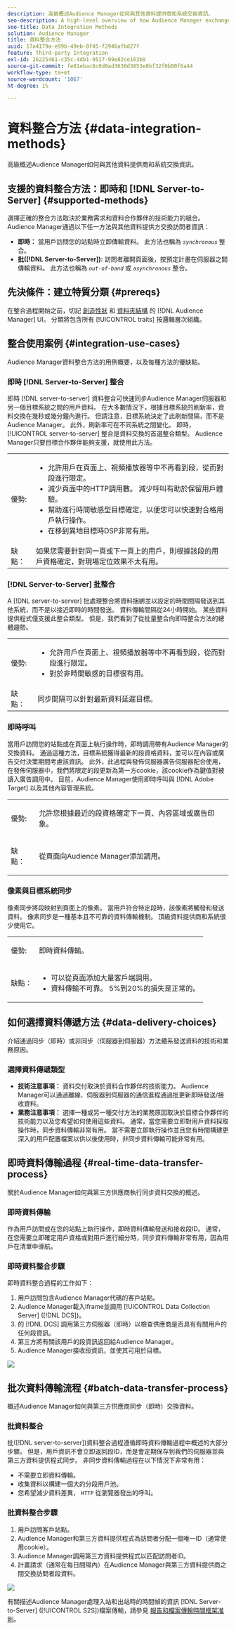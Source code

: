 ```yaml
---
description: 高級概述Audience Manager如何與其他資料提供商和系統交換資訊。
seo-description: A high-level overview of how Audience Manager exchanges information with other data providers and systems.
seo-title: Data Integration Methods
solution: Audience Manager
title: 資料整合方法
uuid: 17a4179a-e99b-49eb-8f45-f2946afbd27f
feature: Third-party Integration
exl-id: 26225461-c35c-4db1-9517-99e82ce163b9
source-git-commit: fe01ebac8c0d0ad3630d3853e0bf32f0b00f6a44
workflow-type: tm+mt
source-wordcount: '1067'
ht-degree: 1%

---
```


# 資料整合方法 {#data-integration-methods}

高級概述Audience Manager如何與其他資料提供商和系統交換資訊。

## 支援的資料整合方法：即時和 [!DNL Server-to-Server] {#supported-methods}

選擇正確的整合方法取決於業務需求和資料合作夥伴的技術能力的組合。 Audience Manager通過以下任一方法與其他資料提供方交換訪問者資訊：

* **即時：** 當用戶訪問您的站點時立即傳輸資料。 此方法也稱為 *`synchronous`* 整合。
* **批([!DNL Server-to-Server]):** 訪問者離開頁面後，按預定計畫在伺服器之間傳輸資料。 此方法也稱為 *`out-of-band`* 或 *`asynchronous`* 整合。

## 先決條件：建立特質分類 {#prereqs}

在整合過程開始之前，切記 [創造性狀](../features/traits/create-onboarded-rule-based-traits.md) 和 [資料夾結構](../features/traits/trait-storage.md#create-trait-storage-folder) 的 [!DNL Audience Manager] UI。 分類將包含所有 [!UICONTROL traits] 按邏輯層次組織。

## 整合使用案例 {#integration-use-cases}

Audience Manager資料整合方法的用例概要，以及每種方法的優缺點。

### 即時 [!DNL Server-to-Server] 整合

<!-- c_int_types_use_cases.xml -->

即時 [!DNL server-to-server] 資料整合可快速同步Audience Manager伺服器和另一個目標系統之間的用戶資料。 在大多數情況下，根據目標系統的刷新率，資料交換在幾秒或幾分鐘內進行。 但請注意，目標系統決定了此刷新間隔，而不是Audience Manager。 此外，刷新率可在不同系統之間變化。 即時， [!UICONTROL server-to-server] 整合是資料交換的首選整合類型。 Audience Manager只要目標合作夥伴能夠支援，就使用此方法。

<table id="simpletable_5307DEC378E5486CB92A354287F33AD8"> 
 <tr class="strow">
  <td class="stentry"> <p>優勢: </p></td>
  <td class="stentry"> 
   <ul id="ul_F251AFF8A2FA49D0849E36D7FAE87DE7"> 
    <li id="li_1737EBB1AD8844BD87E736BB4D8080EF">允許用戶在頁面上、視頻播放器等中不再看到段，從而對段進行限定。 </li>
    <li id="li_1C1F346CB7BD40508AA5A6918C6B8514"> 減少頁面中的HTTP調用數。 減少呼叫有助於保留用戶體驗。 </li>
    <li id="li_046BF4568B104F53A0E5372568C957CD">幫助進行時間敏感型目標確定，以便您可以快速對合格用戶執行操作。 </li>
    <li id="li_70F7AB19AC5D4A9AB80216A2B05163B8">在移到異地目標時DSP非常有用。 </li>
   </ul></td>
 </tr>
 <tr class="strow">
  <td class="stentry"> 缺點：</td>
  <td class="stentry"> 如果您需要針對同一頁或下一頁上的用戶，則根據該段的用戶資格確定，對現場定位效果不太有用。</td>
 </tr>
</table>

### [!DNL Server-to-Server] 批整合

A [!DNL server-to-server] 批處理整合將資料捆綁並以設定的時間間隔發送到其他系統，而不是以接近即時的時間發送。 資料傳輸間隔從24小時開始。 某些資料提供程式僅支援此整合類型。 但是，我們看到了從批量整合向即時整合方法的總體趨勢。

<table id="simpletable_6878241639114DE68E61A251486C6317"> 
 <tr class="strow">
  <td class="stentry"> <p>優勢: </p></td>
  <td class="stentry"> 
   <ul id="ul_1E9B48B06E764D3AB6F2D702EB4922DC"> 
    <li id="li_1CF0E018660347B3A5AF79160F74FBDB">允許用戶在頁面上、視頻播放器等中不再看到段，從而對段進行限定。 </li> 
    <li id="li_B6A9DF9C0D8B44A48F032F2FDB5B3956">對於非時間敏感的目標很有用。 </li>
   </ul></td>
 </tr>
 <tr class="strow">
  <td class="stentry"> 缺點：</td>
  <td class="stentry"> 同步間隔可以針對最新資料延遲目標。</td>
 </tr>
</table>

### 即時呼叫

當用戶訪問您的站點或在頁面上執行操作時，即時調用帶有Audience Manager的交換資料。 通過這種方法，目標系統獲得最新的段資格資料，並可以在內容或廣告交付決策期間考慮該資訊。 此外，此過程與發佈伺服器廣告伺服器配合使用，在發佈伺服器中，我們將限定的段更新為第一方cookie，該cookie作為鍵值對被讀入廣告調用中。 目前，Audience Manager使用即時呼叫與 [!DNL Adobe Target] 以及其他內容管理系統。

<table> 
 <tr>
  <td> <p>優勢: </p></td>
  <td> <p> 允許您根據最近的段資格確定下一頁、內容區域或廣告印象。 </p></td> 
 </tr> 
 <tr>
  <td> <p>缺點： </p></td>
  <td> <p>從頁面向Audience Manager添加調用。</p></td>
 </tr> 
</table>


### 像素與目標系統同步

像素同步將段映射到頁面上的像素。 當用戶符合特定段時，該像素將觸發和發送資料。 像素同步是一種基本且不可靠的資料傳輸機制。 頂級資料提供商和系統很少使用它。

<table id="simpletable_39E4CD139CCF4417842AA28CDFFB6EB1"> 
 <tr class="strow">
  <td class="stentry"> <p>優勢: </p></td>
  <td class="stentry"> <p> 即時資料傳輸。 </p></td> 
 </tr> 
 <tr class="strow">
  <td class="stentry"> <p>缺點： </p></td>
  <td class="stentry"> 
   <ul id="ul_5217EDC82434401493C2C96823C068E9"> 
    <li id="li_26EB0458CA1844908C005A47F55E50AC">可以從頁面添加大量客戶端調用。 </li>
    <li id="li_CD91F3DC92F2429293787D61506E5E04">資料傳輸不可靠。 5%到20%的損失是正常的。 </li>
   </ul></td>
 </tr> 
</table>

## 如何選擇資料傳遞方法 {#data-delivery-choices}

介紹通過同步（即時）或非同步（伺服器到伺服器）方法體系發送資料的技術和業務原因。

<!-- c_int_delivery_choices.xml -->

### 選擇資料傳遞類型

* **技術注意事項：** 資料交付取決於資料合作夥伴的技術能力。 Audience Manager可以通過離線、伺服器到伺服器的通信進程通過批更新即時發送/接收資料。
* **業務注意事項：** 選擇一種或另一種交付方法的業務原因取決於目標合作夥伴的技術能力以及您希望如何使用這些資料。 通常，當您需要立即對用戶資料採取操作時，同步資料傳輸非常有用。 當不需要立即執行操作並且您有時間構建更深入的用戶配置檔案以供以後使用時，非同步資料傳輸可能非常有用。

## 即時資料傳輸過程 {#real-time-data-transfer-process}

關於Audience Manager如何與第三方供應商執行同步資料交換的概述。

### 即時資料傳輸

<!-- c_int_overview_sync.xml -->

作為用戶訪問或在您的站點上執行操作，即時資料傳輸發送和接收段ID。 通常，在您需要立即確定用戶資格或對用戶進行細分時，同步資料傳輸非常有用，因為用戶在清單中導航。

### 即時資料整合步驟

即時資料整合過程的工作如下：

1. 用戶訪問包含Audience Manager代碼的客戶站點。
1. Audience Manager載入Iframe並調用 [!UICONTROL Data Collection Server] ([!DNL DCS])。
1. 的 [!DNL DCS] 調用第三方伺服器（即時）以檢查供應商是否具有有關用戶的任何段資訊。
1. 第三方將有關該用戶的段資訊返回給Audience Manager。
1. Audience Manager接收段資訊，並使其可用於目標。

![](assets/rt_reduce70.png)

## 批次資料傳輸流程 {#batch-data-transfer-process}

概述Audience Manager如何與第三方供應商同步（即時）交換資料。

### 批資料整合

<!-- c_int_overview_async.xml -->

批([!DNL server-to-server])資料整合過程遵循即時資料傳輸過程中概述的大部分步驟。 但是，用戶資訊不會立即返回段ID，而是會定期保存到我們的伺服器並與第三方資料提供程式同步。 非同步資料傳輸過程在以下情況下非常有用：

* 不需要立即資料傳輸。
* 收集資料以構建一個大的分段用戶池。
* 您希望減少資料差異， `HTTP` 從瀏覽器發出的呼叫。

### 批資料整合步驟

1. 用戶訪問客戶站點。
1. Audience Manager和第三方資料提供程式為訪問者分配一個唯一ID（通常使用cookie）。
1. Audience Manager調用第三方資料提供程式以匹配訪問者ID。
1. 計畫請求（通常在每日間隔內）在Audience Manager與第三方資料提供商之間交換訪問者段資料。

![](assets/s2s_70.png)

有關描述Audience Manager處理入站和出站時的時間幀的資訊 [!DNL Server-to-Server] ([!UICONTROL S2S])檔案傳輸，請參見 [報告和檔案傳輸時間框架准則](../reference/reporting-file-transfer-timeframe.md)。

